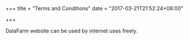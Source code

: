 +++
title = "Terms and Conditions"
date = "2017-03-21T21:52:24+08:00"

+++

DalaFarm website can be used by internet uses freely.